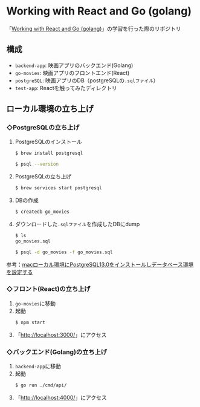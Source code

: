 # Working with React and Go (golang)
「[Working with React and Go (golang)](https://www.udemy.com/course/working-with-react-and-go-golang/)」の学習を行った際のリポジトリ

## 構成
* `backend-app`: 映画アプリのバックエンド(Golang)
* `go-movies`: 映画アプリのフロントエンド(React)
* `postgreSQL`: 映画アプリのDB（postgreSQLの`.sqlファイル`）
* `test-app`: Reactを触ってみたディレクトリ

## ローカル環境の立ち上げ
### ◇PostgreSQLの立ち上げ
1. PostgreSQLのインストール
    ```bash
    $ brew install postgresql
    ```
    ```bash
    $ psql --version
    ```
2. PostgreSQLの立ち上げ
    ```bash
    $ brew services start postgresql
    ```
3. DBの作成
    ```bash
    $ createdb go_movies
    ```
4. ダウンロードした`.sqlファイル`を作成したDBにdump
    ```bash
    $ ls
    go_movies.sql
    ```
    ```bash
    $ psql -d go_movies -f go_movies.sql
    ```
参考：[macローカル環境にPostgreSQL13.0をインストールしデータベース環境を設定する](https://tomato-develop.com/mac-local-postgresql-database/)

### ◇フロント(React)の立ち上げ
1. `go-movies`に移動
2. 起動
    ```bash
    $ npm start
    ```
3. 「[http://localhost:3000/](http://localhost:3000/)」にアクセス

### ◇バックエンド(Golang)の立ち上げ
1. `backend-app`に移動
2. 起動
    ```bash
    $ go run ./cmd/api/
    ```
3. 「[http://localhost:4000/](http://localhost:4000/)」にアクセス